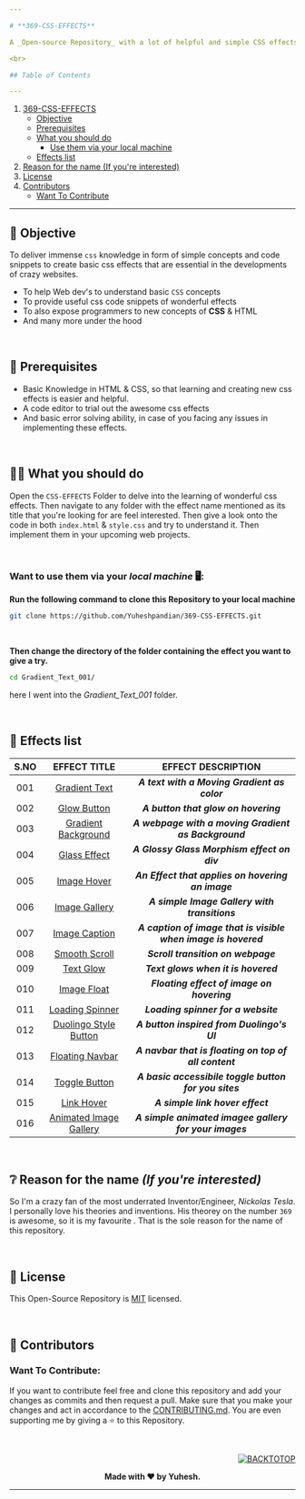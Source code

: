 ```yaml
---

# **369-CSS-EFFECTS**

A _Open-source Repository_ with a lot of helpful and simple CSS effects that helps beginners in learning Web Development and experimenting their knowledge in form of projects that benefit people. *369-CSS-EFFECTS's* main goal is to deliver useful and important CSS and HTML concepts to people in a easier way to infer. In simple words this Repository is a simple and conceptual `CSS` & `HTML` learning platform for emerging Web Dev's. This repository has some simple UIs and effect that we use often in our awesome sites.

<br>

## Table of Contents 

---
```

1. [369-CSS-EFFECTS](#369-css-effects)
   - [Objective](#-objective)
   - [Prerequisites](#-prerequisites)
   - [What you should do](#-what-you-should-do)
      - [Use them via your local machine](#want-to-use-them-via-your-local-machine-️)
   - [Effects list](#-effects-list)
2. [Reason for the name (If you're interested)](#-reason-for-the-name-if-youre-interested)
3. [License](#-license)
4. [Contributors](#-contributors)
   - [Want To Contribute](#want-to-contribute)
     
---


## 🎯 **Objective**

To deliver immense `css` knowledge in form of simple concepts and code snippets to create basic css effects that are essential in the developments of crazy websites.

- To help Web dev's to understand basic `CSS` concepts
- To provide useful css code snippets of wonderful effects
- To also expose programmers to new concepts of **CSS** & HTML
- And many more under the hood

<br>

## 📃 **Prerequisites**

- Basic Knowledge in HTML & CSS, so that learning and creating new css effects is easier and helpful.
- A code editor to trial out the awesome css effects
- And basic error solving ability, in case of you facing any issues in implementing these effects.

<br>

## 🫵🏻 **What you should do**

Open the `CSS-EFFECTS` Folder to delve into the learning of wonderful css effects. Then navigate to any folder with the effect name mentioned as its title that you're looking for are feel interested. Then give a look onto the code in both `index.html` & `style.css` and try to understand it. Then implement them in your upcoming web projects.

<br>

### Want to use them via your _local machine_ 🖥️:

**Run the following command to clone this Repository to your local machine**

```bash
git clone https://github.com/Yuheshpandian/369-CSS-EFFECTS.git
```

<br>


**Then change the directory of the folder containing the effect you want to give a try.**

```bash
cd Gradient_Text_001/
```

here I went into the _Gradient_Text_001_ folder.

<br>

## 📄 **Effects list**

<div align="center">

| **S.NO** | **EFFECT TITLE** | **EFFECT DESCRIPTION** |
| :---: | :------------------: | :------------:|
|  001  | [Gradient Text](CSS-EFFECTS/Gradient_Text_001/) | ***A text with a Moving Gradient as color***|
|  002  | [Glow Button](CSS-EFFECTS/Glow_Button_002/) | ***A button that glow on hovering*** |
|  003  | [Gradient Background](CSS-EFFECTS/Gradient_Background_003/) |  ***A webpage with a moving Gradient as Background*** |
|  004  | [Glass Effect](CSS-EFFECTS/Glass_Effect_004/) | ***A Glossy Glass Morphism effect on div*** |
|  005  | [Image Hover](CSS-EFFECTS/Image_Hover_005/) | ***An Effect that applies on hovering an image*** |
|  006  | [Image Gallery](CSS-EFFECTS/Image_gallery_006/) | ***A simple Image Gallery with transitions*** |
|  007  | [Image Caption](CSS-EFFECTS/Image_Caption_007/) | ***A caption of image that is visible when image is hovered*** |
|  008  | [Smooth Scroll](CSS-EFFECTS/Smooth_Scroll_008/) | ***Scroll transition on webpage*** |
|  009  | [Text Glow](CSS-EFFECTS/Text_Glow_009/) | ***Text glows when it is hovered*** |
|  010  | [Image Float](CSS-EFFECTS/Image_Float_010/) | ***Floating effect of image on hovering*** |
|  011  | [Loading Spinner](CSS-EFFECTS/Loading_Spinner_011/) | ***Loading spinner for a website*** |
|  012  | [Duolingo Style Button](CSS-EFFECTS/Douolingo_Style_Button_012/) | ***A button inspired from Duolingo's UI*** |
|  013  | [Floating Navbar](CSS-EFFECTS/Floating_Navbar_013/) | ***A navbar that is floating on top of all content*** |
|  014  | [Toggle Button](CSS-EFFECTS/Toggle_Button_014/) | ***A basic accessibile toggle button for you sites*** |
|  015  | [Link Hover](CSS-EFFECTS/Link_Hover_015/) | ***A simple link hover effect*** |
|  016  | [Animated Image Gallery](CSS-EFFECTS/Animated_Image_Gallery_016) | ***A simple animated imagee gallery for your images*** |

</div>

<br>

## ❔ **Reason for the name _(If you're interested)_**
So I'm a crazy fan of the most underrated Inventor/Engineer, *Nickolas Tesla*. I personally love his theories and inventions. His theorey on the number `369` is awesome, so it is my favourite . That is the sole reason for the name of this repository.

<br>

## 📜 **License**

This Open-Source Repository is [MIT](LICENSE) licensed.

<br>

## 🤝 **Contributors**

### Want To Contribute:

If you want to contribute feel free and clone this repository and add your changes as commits and then request a pull. Make sure that you make your changes and act in accordance to the [CONTRIBUTING.md](CONTRIBUTING.md). You are even supporting me by giving a ⭐ to this Repository.

<br>

<div align="right">

[![BACKTOTOP](https://img.shields.io/badge/%E2%87%A7%20Back%20To%20Top-8A2BE2?style=for-the-badge)](#369-css-effects)

</div>

<div align="center">

**Made with ❤️ by **Yuhesh**.**

</div>

---
